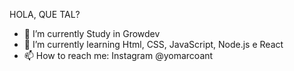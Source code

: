 HOLA, QUE TAL? 



- 🔭 I’m currently Study in Growdev
- 🌱 I’m currently learning Html, CSS, JavaScript, Node.js e React
- 📫 How to reach me: Instagram @yomarcoant

